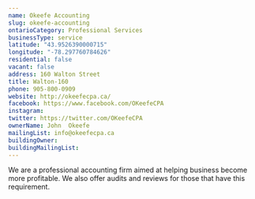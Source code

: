 ```yaml
---
name: Okeefe Accounting 
slug: okeefe-accounting
ontarioCategory: Professional Services
businessType: service
latitude: "43.9526390000715"
longitude: "-78.297760784626"
residential: false
vacant: false
address: 160 Walton Street
title: Walton-160
phone: 905-800-0909
website: http://okeefecpa.ca/
facebook: https://www.facebook.com/OKeefeCPA
instagram: 
twitter: https://twitter.com/OKeefeCPA
ownerName: John  Okeefe
mailingList: info@okeefecpa.ca
buildingOwner: 
buildingMailingList: 
---
```


We are a professional accounting firm aimed at helping business become more profitable. We also offer audits and reviews
for those that have this requirement.

